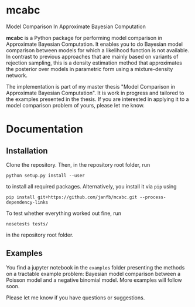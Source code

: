 # mcabc
Model Comparison In Approximate Bayesian Computation

**mcabc** is a Python package for performing model comparison in Approximate Bayesian Computation. 
It enables you to do Bayesian model comparison between models for which a likelihood function is 
not available. In contrast to previous approaches that are mainly based on variants of rejection sampling,
this is a density estimation method that approximates the posterior over models in parametric form 
using a mixture-density network. 

The implementation is part of my master thesis "Model Comparison in Approximate Bayesian Computation". 
It is work in progress and tailored to the examples presented in the thesis. If you are interested in 
applying it to a model comparison problem of yours, please let me know. 

# Documentation 
## Installation 
Clone the repository. Then, in the repository root folder, run 

    python setup.py install --user 
    
to install all required packages. Alternatively, you install it via ``pip`` using 

    pip install git+https://github.com/janfb/mcabc.git --process-dependency-links

To test whether everything worked out fine, run 

    nosetests tests/
    
in the repository root folder.

## Examples
You find a jupyter notebook in the ``examples`` folder presenting the methods on a tractable
example problem: Bayesian model comparison between a Poisson model and a negative binomial model. 
More examples will follow soon. 

Please let me know if you have questions or suggestions. 

